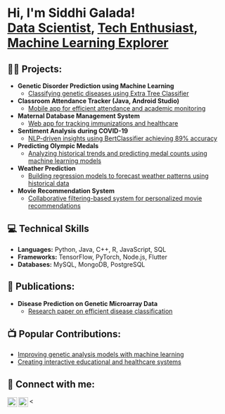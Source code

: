 <h1>Hi, I'm Siddhi Galada! <br/>
<a href="https://github.com/SiddhiGalada44">Data Scientist</a>, <a href="https://www.linkedin.com/in/siddhi-galada">Tech Enthusiast</a>, <a href="#">Machine Learning Explorer</a></h1>

<h2>👨‍💻 Projects:</h2>

- <b>Genetic Disorder Prediction using Machine Learning</b>
  - <a href="#">Classifying genetic diseases using Extra Tree Classifier</a>
- <b>Classroom Attendance Tracker (Java, Android Studio)</b>
  - <a href="#">Mobile app for efficient attendance and academic monitoring</a>
- <b>Maternal Database Management System</b>
  - <a href="#">Web app for tracking immunizations and healthcare</a>
- <b>Sentiment Analysis during COVID-19</b>
  - <a href="#">NLP-driven insights using BertClassifier achieving 89% accuracy</a>
- <b>Predicting Olympic Medals</b>
  - <a href="#">Analyzing historical trends and predicting medal counts using machine learning models</a>
- <b>Weather Prediction</b>
  - <a href="#">Building regression models to forecast weather patterns using historical data</a>
- <b>Movie Recommendation System</b>
  - <a href="#">Collaborative filtering-based system for personalized movie recommendations</a>

<h2>💻 Technical Skills</h2>

- <b>Languages:</b> Python, Java, C++, R, JavaScript, SQL
- <b>Frameworks:</b> TensorFlow, PyTorch, Node.js, Flutter
- <b>Databases:</b> MySQL, MongoDB, PostgreSQL

<h2>📜 Publications:</h2>

- <b>Disease Prediction on Genetic Microarray Data</b>
  - <a href="#">Research paper on efficient disease classification</a>

<h2>📺 Popular Contributions:</h2>

- <a href="#">Improving genetic analysis models with machine learning</a>
- <a href="#">Creating interactive educational and healthcare systems</a>

<h2> 🤳 Connect with me:</h2>

[<img align="left" alt="SiddhiGalada | GitHub" width="22px" src="https://cdn.jsdelivr.net/npm/simple-icons@v3/icons/github.svg" />](https://github.com/SiddhiGalada44)
[<img align="left" alt="SiddhiGalada | LinkedIn" width="22px" src="https://cdn.jsdelivr.net/npm/simple-icons@v3/icons/linkedin.svg" />](https://www.linkedin.com/in/siddhi-galada)

<
